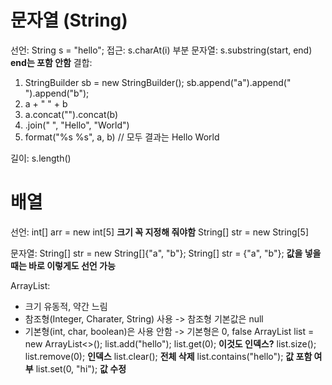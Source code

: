 # 문자열 (String)
선언: String s = "hello";
접근: s.charAt(i)
부분 문자열: s.substring(start, end) <b>end는 포함 안함</b>
결합: 
1. StringBuilder sb = new StringBuilder();
   sb.append("a").append(" ").append("b");
2. a + " " + b
3. a.concat("").concat(b)
4. .join(" ", "Hello", "World")
5. format("%s %s", a, b)
// 모두 결과는 Hello World

길이: s.length()

# 배열
선언: 
int[] arr = new int[5] <b>크기 꼭 지정해 줘야함</b>
String[] str = new String[5]

문자열:
String[] str = new String[]{"a", "b"};
String[] str = {"a", "b"}; <b>값을 넣을때는 바로 이렇게도 선언 가능</b>

ArrayList:
- 크기 유동적, 약간 느림
- 참조형(Integer, Charater, String) 사용 -> 참조형 기본값은 null
- 기본형(int, char, boolean)은 사용 안함 -> 기본형은 0, false
ArrayList<String> list = new ArrayList<>();
list.add("hello");
list.get(0); <b>이것도 인덱스?</b>
list.size();
list.remove(0); <b>인덱스</b>
list.clear(); <b>전체 삭제</b>
list.contains("hello"); <b>값 포함 여부</b>
list.set(0, "hi"); <b>값 수정</b>
